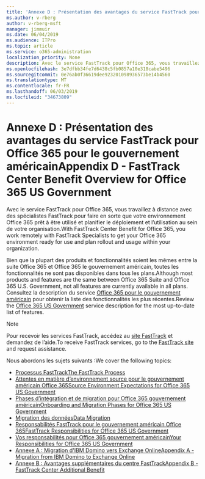 ```yaml
---
title: 'Annexe D : Présentation des avantages du service FastTrack pour Office 365 pour le gouvernement américain'
ms.author: v-rberg
author: v-rberg-msft
manager: jimmuir
ms.date: 06/04/2019
ms.audience: ITPro
ms.topic: article
ms.service: o365-administration
localization_priority: None
description: Avec le service FastTrack pour Office 365, vous travaillez à distance avec des spécialistes FastTrack pour faire en sorte que votre environnement Office 365 prêt à être utilisé et planifier le déploiement et l’utilisation au sein de votre organisation.
ms.openlocfilehash: 3e7dfbb34fe7d6438c5fb0857a10e318cabe5496
ms.sourcegitcommit: 0e76ab0f36619dee923201098936573be14b4560
ms.translationtype: MT
ms.contentlocale: fr-FR
ms.lasthandoff: 06/03/2019
ms.locfileid: "34673809"
---
```

# <a name="appendix-d---fasttrack-center-benefit-overview-for-office-365-us-government"></a><span data-ttu-id="dfc3d-103">Annexe D : Présentation des avantages du service FastTrack pour Office 365 pour le gouvernement américain</span><span class="sxs-lookup"><span data-stu-id="dfc3d-103">Appendix D - FastTrack Center Benefit Overview for Office 365 US Government</span></span>

<span data-ttu-id="dfc3d-104">Avec le service FastTrack pour Office 365, vous travaillez à distance avec des spécialistes FastTrack pour faire en sorte que votre environnement Office 365 prêt à être utilisé et planifier le déploiement et l’utilisation au sein de votre organisation.</span><span class="sxs-lookup"><span data-stu-id="dfc3d-104">With FastTrack Center Benefit for Office 365, you work remotely with FastTrack Specialists to get your Office 365 environment ready for use and plan rollout and usage within your organization.</span></span> 
  
<span data-ttu-id="dfc3d-105">Bien que la plupart des produits et fonctionnalités soient les mêmes entre la suite Office 365 et Office 365 le gouvernement américain, toutes les fonctionnalités ne sont pas disponibles dans tous les plans.</span><span class="sxs-lookup"><span data-stu-id="dfc3d-105">Although most products and features are the same between Office 365 Suite and Office 365 U.S. Government, not all features are currently available in all plans.</span></span> <span data-ttu-id="dfc3d-106">Consultez la description du service [Office 365 pour le gouvernement américain](https://aka.ms/aboutgovcloud) pour obtenir la liste des fonctionnalités les plus récentes.</span><span class="sxs-lookup"><span data-stu-id="dfc3d-106">Review the [Office 365 US Government](https://aka.ms/aboutgovcloud) service description for the most up-to-date list of features.</span></span>

> [!NOTE]
> <span data-ttu-id="dfc3d-107">Pour recevoir les services FastTrack, accédez au [site FastTrack](https://go.microsoft.com/fwlink/?linkid=780698) et demandez de l’aide.</span><span class="sxs-lookup"><span data-stu-id="dfc3d-107">To receive FastTrack services, go to the [FastTrack site](https://go.microsoft.com/fwlink/?linkid=780698) and request assistance.</span></span>  

<span data-ttu-id="dfc3d-108">Nous abordons les sujets suivants :</span><span class="sxs-lookup"><span data-stu-id="dfc3d-108">We cover the following topics:</span></span>
- [<span data-ttu-id="dfc3d-109">Processus FastTrack</span><span class="sxs-lookup"><span data-stu-id="dfc3d-109">The FastTrack Process</span></span>](O365-fasttrack-process.md) 
- [<span data-ttu-id="dfc3d-110">Attentes en matière d’environnement source pour le gouvernement américain Office 365</span><span class="sxs-lookup"><span data-stu-id="dfc3d-110">Source Environment Expectations for Office 365 US Government</span></span>](US-Gov-appendix-source-environment-expectations.md)   
- [<span data-ttu-id="dfc3d-111">Phases d’intégration et de migration pour Office 365 gouvernement américain</span><span class="sxs-lookup"><span data-stu-id="dfc3d-111">Onboarding and Migration Phases for Office 365 US Government</span></span>](US-Gov-appendix-onboarding-and-migration.md)
- [<span data-ttu-id="dfc3d-112">Migration des données</span><span class="sxs-lookup"><span data-stu-id="dfc3d-112">Data Migration</span></span>](O365-data-migration.md)    
- [<span data-ttu-id="dfc3d-113">Responsabilités FastTrack pour le gouvernement américain Office 365</span><span class="sxs-lookup"><span data-stu-id="dfc3d-113">FastTrack Responsibilities for Office 365 US Government</span></span>](US-Gov-appendix-fasttrack-responsibilities.md)   
- [<span data-ttu-id="dfc3d-114">Vos responsabilités pour Office 365 gouvernement américain</span><span class="sxs-lookup"><span data-stu-id="dfc3d-114">Your Responsibilities for Office 365 US Government</span></span>](US-Gov-appendix-your-responsibilities.md) 
- [<span data-ttu-id="dfc3d-115">Annexe A : Migration d'IBM Domino vers Exchange Online</span><span class="sxs-lookup"><span data-stu-id="dfc3d-115">Appendix A - Migration from IBM Domino to Exchange Online</span></span>](O365-from-ibm-domino-to-exchange-online.md)   
- [<span data-ttu-id="dfc3d-116">Annexe B : Avantages supplémentaires du centre FastTrack</span><span class="sxs-lookup"><span data-stu-id="dfc3d-116">Appendix B - FastTrack Center Additional Benefit</span></span>](O365-fasttrack-additional-benefits.md)


